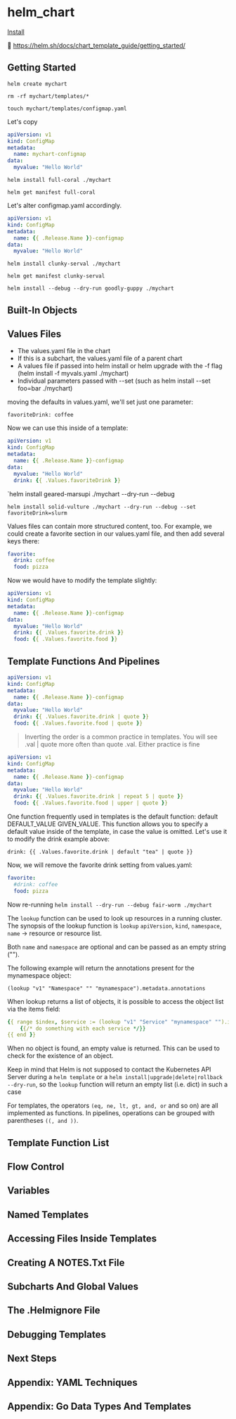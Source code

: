 # helm_chart

[Install](https://helm.sh/docs/intro/install/)

👀 https://helm.sh/docs/chart_template_guide/getting_started/





## Getting Started

`helm create mychart`

`rm -rf mychart/templates/*`

`touch mychart/templates/configmap.yaml`

Let's copy
```yaml
apiVersion: v1
kind: ConfigMap
metadata:
  name: mychart-configmap
data:
  myvalue: "Hello World"
```

`helm install full-coral ./mychart`

`helm get manifest full-coral`


Let's alter configmap.yaml accordingly.
```yaml
apiVersion: v1
kind: ConfigMap
metadata:
  name: {{ .Release.Name }}-configmap
data:
  myvalue: "Hello World"
```
`helm install clunky-serval ./mychart`

`helm get manifest clunky-serval`

`helm install --debug --dry-run goodly-guppy ./mychart`

## Built-In Objects

## Values Files

- The values.yaml file in the chart
- If this is a subchart, the values.yaml file of a parent chart
- A values file if passed into helm install or helm upgrade with the -f flag (helm install -f myvals.yaml ./mychart)
- Individual parameters passed with --set (such as helm install --set foo=bar ./mychart)

moving the defaults in values.yaml, we'll set just one parameter:

`favoriteDrink: coffee`

Now we can use this inside of a template:
```yaml
apiVersion: v1
kind: ConfigMap
metadata:
  name: {{ .Release.Name }}-configmap
data:
  myvalue: "Hello World"
  drink: {{ .Values.favoriteDrink }}
```

`helm install geared-marsupi ./mychart --dry-run --debug

`helm install solid-vulture ./mychart --dry-run --debug --set favoriteDrink=slurm`

Values files can contain more structured content, too. For example, we could create a favorite section in our values.yaml file, and then add several keys there:

```yaml
favorite:
  drink: coffee
  food: pizza
```

Now we would have to modify the template slightly:

```yaml
apiVersion: v1
kind: ConfigMap
metadata:
  name: {{ .Release.Name }}-configmap
data:
  myvalue: "Hello World"
  drink: {{ .Values.favorite.drink }}
  food: {{ .Values.favorite.food }}
```

## Template Functions And Pipelines

```yaml
apiVersion: v1
kind: ConfigMap
metadata:
  name: {{ .Release.Name }}-configmap
data:
  myvalue: "Hello World"
  drink: {{ .Values.favorite.drink | quote }}
  food: {{ .Values.favorite.food | quote }}
```

> Inverting the order is a common practice in templates. You will see .val | quote more often than quote .val. Either practice is fine

```yaml
apiVersion: v1
kind: ConfigMap
metadata:
  name: {{ .Release.Name }}-configmap
data:
  myvalue: "Hello World"
  drink: {{ .Values.favorite.drink | repeat 5 | quote }}
  food: {{ .Values.favorite.food | upper | quote }}
```

One function frequently used in templates is the default function: default DEFAULT_VALUE GIVEN_VALUE. This function allows you to specify a default value inside of the template, in case the value is omitted. Let's use it to modify the drink example above:

`drink: {{ .Values.favorite.drink | default "tea" | quote }}`

Now, we will remove the favorite drink setting from values.yaml:

```yaml
favorite:
  #drink: coffee
  food: pizza
```  
Now re-running 
`helm install --dry-run --debug fair-worm ./mychart` 

The `lookup` function can be used to look up resources in a running cluster. The synopsis of the lookup function is `lookup` `apiVersion`, `kind`, `namespace`, `name` -> resource or resource list.


Both `name` and `namespace` are optional and can be passed as an empty string ("").

The following example will return the annotations present for the mynamespace object:

`(lookup "v1" "Namespace" "" "mynamespace").metadata.annotations`

When lookup returns a list of objects, it is possible to access the object list via the items field:

```yaml
{{ range $index, $service := (lookup "v1" "Service" "mynamespace" "").items }}
    {{/* do something with each service */}}
{{ end }}
```

When no object is found, an empty value is returned. This can be used to check for the existence of an object.

Keep in mind that Helm is not supposed to contact the Kubernetes API Server during a `helm template` or a `helm install|upgrade|delete|rollback --dry-run`, so the `lookup` function will return an empty list (i.e. dict) in such a case


For templates, the operators `(eq, ne, lt, gt, and, or` and so on) are all implemented as functions. In pipelines, operations can be grouped with parentheses `((, and ))`.


## Template Function List
## Flow Control
## Variables
## Named Templates
## Accessing Files Inside Templates
## Creating A NOTES.Txt File
## Subcharts And Global Values
## The .Helmignore File
## Debugging Templates
## Next Steps
## Appendix: YAML Techniques
## Appendix: Go Data Types And Templates